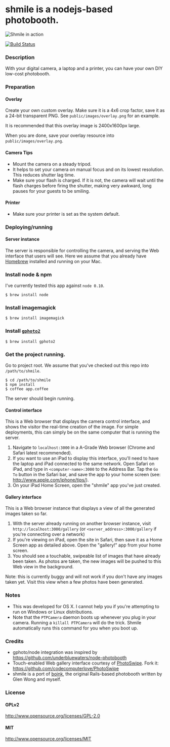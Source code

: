# shmile is a nodejs-based photobooth.

![Shmile in action](http://farm8.staticflickr.com/7234/7154204305_9b146192dd_z.jpg)

[![Build Status](https://travis-ci.org/porkbuns/shmile.svg?branch=master)](https://travis-ci.org/porkbuns/shmile)

### Description

With your digital camera, a laptop and a printer, you can have your own DIY low-cost photobooth.

### Preparation

#### Overlay

Create your own custom overlay. Make sure it is a 4x6 crop factor, save it as a 24-bit transparent PNG. See `public/images/overlay.png` for an example.

It is recommended that this overlay image is 2400x1600px large.

When you are done, save your overlay resource into `public/images/overlay.png`.

#### Camera Tips

* Mount the camera on a steady tripod.
* It helps to set your camera on manual focus and on its lowest resolution. This reduces shutter lag time.
* Make sure your flash is charged. If it is not, the camera will wait until the flash charges before firing the shutter, making very awkward, long pauses for your guests to be smiling.

#### Printer

* Make sure your printer is set as the system default.

### Deploying/running

#### Server instance

The server is responsible for controlling the camera, and serving the Web interface that users will see. Here we assume that you already have [Homebrew](http://brew.sh/) installed and running on your Mac.

### Install node & npm

I've currently tested this app against `node 0.10`.

    $ brew install node

### Install imagemagick

    $ brew install imagemagick

### Install [`gphoto2`](http://www.gphoto.org/proj/gphoto2/)

    $ brew install gphoto2

### Get the project running.

Go to project root. We assume that you've checked out this repo into `/path/to/shmile`.

    $ cd /path/to/shmile
    $ npm install
    $ coffee app.coffee

The server should begin running.

#### Control interface

This is a Web browser that displays the camera control interface, and shows the visitor the real-time creation of the image. For simple deployments, this can simply be on the same computer that is running the server.

1. Navigate to `localhost:3000` in a A-Grade Web browser (Chrome and Safari latest recommended).
2. If you want to use an iPad to display this interface, you'll need to have the laptop and iPad connected to the same network. Open Safari on iPad, and type in `<computer-name>:3000` to the Address Bar. Tap the `Go To` button in the Safari bar, and save the app to your home screen (see: http://www.apple.com/iphone/tips/).
3. On your iPad Home Screen, open the "shmile" app you've just created.

#### Gallery interface

This is a Web browser instance that displays a view of all the generated images taken so far.

1. With the server already running on another browser instance, visit `http://localhost:3000/gallery` (or `<server_address>:3000/gallery` if you're connecting over a network)
2. If you're viewing on iPad, open the site in Safari, then save it as a Home Screen app as detailed above. Open the "gallery!" app from your home screen.
3. You should see a touchable, swipeable list of images that have already been taken. As photos are taken, the new images will be pushed to this Web view in the background.

Note: this is currently buggy and will not work if you don't have any images taken yet. Visit this view when a few photos have been generated.

### Notes

* This was developed for OS X. I cannot help you if you're attempting to run on Windows or Linux distributions.
* Note that the `PTPCamera` daemon boots up whenever you plug in your camera. Running a `killall PTPCamera` will do the trick. Shmile automatically runs this command for you when you boot up.

### Credits

* gphoto/node integration was inspired by https://github.com/underbluewaters/node-photobooth
* Touch-enabled Web gallery interface courtesy of [PhotoSwipe](http://www.photoswipe.com). Fork it: https://github.com/codecomputerlove/PhotoSwipe
* shmile is a port of [boink](http://github.com/andrewhao/boink), the original Rails-based photobooth written by Glen Wong and myself.

### License

#### GPLv2

http://www.opensource.org/licenses/GPL-2.0

#### MIT

http://www.opensource.org/licenses/MIT
